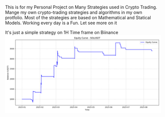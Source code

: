 This is for my Personal Project on Many Strategies used in Crypto Trading. 
Mange my own crypto-trading strategies and algorithms in my own protfolio.
Most of the strategies are based on Mathematical and Statical Models.
Working every day is a Fun.
Let see more on it

<h align="center">It's just a simple strategy on 1H Time frame on Biinance</h>
![Swing Profit](8.1_H_Sol_Strategy/Swing_Profit.png)

